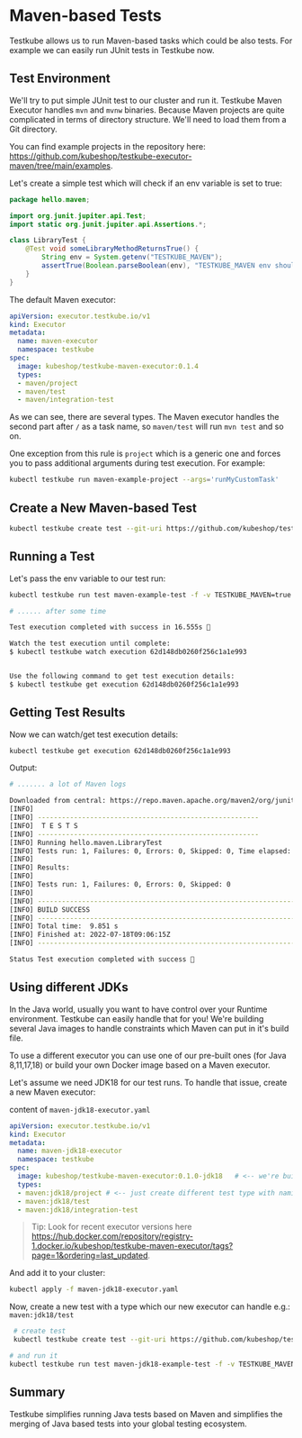 # Maven-based Tests

Testkube allows us to run Maven-based tasks which could be also tests. For example we can easily run JUnit tests in Testkube now. 


## **Test Environment**

We'll try to put simple JUnit test to our cluster and run it. Testkube Maven Executor handles `mvn` and `mvnw` binaries.
Because Maven projects are quite complicated in terms of directory structure. We'll need to load them from a Git directory.

You can find example projects in the repository here: https://github.com/kubeshop/testkube-executor-maven/tree/main/examples.

Let's create a simple test which will check if an env variable is set to true: 
```java
package hello.maven;

import org.junit.jupiter.api.Test;
import static org.junit.jupiter.api.Assertions.*;

class LibraryTest {
    @Test void someLibraryMethodReturnsTrue() {
        String env = System.getenv("TESTKUBE_MAVEN");
        assertTrue(Boolean.parseBoolean(env), "TESTKUBE_MAVEN env should be true");
    }
}
```


The default Maven executor: 

```yaml
apiVersion: executor.testkube.io/v1
kind: Executor
metadata:
  name: maven-executor
  namespace: testkube
spec:
  image: kubeshop/testkube-maven-executor:0.1.4
  types:
  - maven/project
  - maven/test
  - maven/integration-test 
```

As we can see, there are several types. The Maven executor handles the second part after `/` as a task name, so `maven/test` will run `mvn test` and so on. 

One exception from this rule is `project` which is a generic one and forces you to pass additional arguments during test execution. For example:

```sh
kubectl testkube run maven-example-project --args='runMyCustomTask' 
```


## **Create a New Maven-based Test**

```sh
kubectl testkube create test --git-uri https://github.com/kubeshop/testkube-executor-maven.git --git-path examples/hello-maven --type maven/test --name maven-example-test --git-branch main
```



## **Running a Test**

Let's pass the env variable to our test run:

```sh
kubectl testkube run test maven-example-test -f -v TESTKUBE_MAVEN=true

# ...... after some time

Test execution completed with success in 16.555s 🥇

Watch the test execution until complete:
$ kubectl testkube watch execution 62d148db0260f256c1a1e993


Use the following command to get test execution details:
$ kubectl testkube get execution 62d148db0260f256c1a1e993
```

## **Getting Test Results**

Now we can watch/get test execution details:

```sh
kubectl testkube get execution 62d148db0260f256c1a1e993
```

Output:

```sh
# ....... a lot of Maven logs

Downloaded from central: https://repo.maven.apache.org/maven2/org/junit/platform/junit-platform-launcher/1.7.2/junit-platform-launcher-1.7.2.pom (3.0 kB at 121 kB/s)
[INFO] 
[INFO] -------------------------------------------------------
[INFO]  T E S T S
[INFO] -------------------------------------------------------
[INFO] Running hello.maven.LibraryTest
[INFO] Tests run: 1, Failures: 0, Errors: 0, Skipped: 0, Time elapsed: 0.052 s - in hello.maven.LibraryTest
[INFO] 
[INFO] Results:
[INFO] 
[INFO] Tests run: 1, Failures: 0, Errors: 0, Skipped: 0
[INFO] 
[INFO] ------------------------------------------------------------------------
[INFO] BUILD SUCCESS
[INFO] ------------------------------------------------------------------------
[INFO] Total time:  9.851 s
[INFO] Finished at: 2022-07-18T09:06:15Z
[INFO] ------------------------------------------------------------------------

Status Test execution completed with success 🥇
```

## Using different JDKs 

In the Java world, usually you want to have control over your Runtime environment. Testkube can easily handle that for you! 
We're building several Java images to handle constraints which Maven can put in it's build file.

To use a different executor you can use one of our pre-built ones (for Java 8,11,17,18) or build your own Docker image based on a Maven executor.

Let's assume we need JDK18 for our test runs. To handle that issue, create a new Maven executor:

content of `maven-jdk18-executor.yaml`
```yaml
apiVersion: executor.testkube.io/v1
kind: Executor
metadata:
  name: maven-jdk18-executor
  namespace: testkube
spec:
  image: kubeshop/testkube-maven-executor:0.1.0-jdk18   # <-- we're building jdk
  types:
  - maven:jdk18/project # <-- just create different test type with naming convention "framework:version/type"
  - maven:jdk18/test
  - maven:jdk18/integration-test 
```

> Tip: Look for recent executor versions here https://hub.docker.com/repository/registry-1.docker.io/kubeshop/testkube-maven-executor/tags?page=1&ordering=last_updated.


And add it to your cluster: 
```sh
kubectl apply -f maven-jdk18-executor.yaml 
```

Now, create a new test with a type which our new executor can handle e.g.: `maven:jdk18/test`

```sh 
 # create test
 kubectl testkube create test --git-uri https://github.com/kubeshop/testkube-executor-maven.git --git-path examples/hello-maven-jdk18 --type maven:jdk18/test --name maven-jdk18-example-test --git-branch main

# and run it
kubectl testkube run test maven-jdk18-example-test -f -v TESTKUBE_MAVEN=true
```


## **Summary**

Testkube simplifies running Java tests based on Maven and simplifies the merging of Java based tests into your global testing ecosystem.
